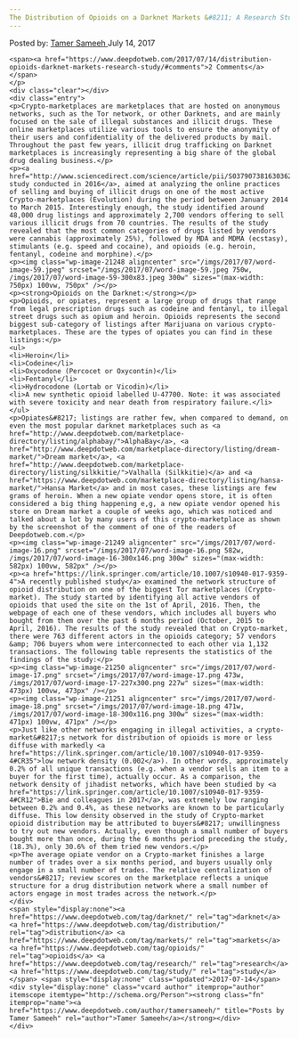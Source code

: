 ```yaml
---
The Distribution of Opioids on a Darknet Markets &#8211; A Research Study
---
```

<article class="post-listing post-21234 post type-post status-publish format-standard has-post-thumbnail hentry  tag-darknet tag-distribution tag-markets tag-opioids tag-research tag-study">
    <div class="post-inner">
        <span>Posted by: <a href="https://www.deepdotweb.com/author/tamersameeh/" title="">Tamer Sameeh </a></span>
    <span>July 14, 2017</span>
    
    <span><a href="https://www.deepdotweb.com/2017/07/14/distribution-opioids-darknet-markets-research-study/#comments">2 Comments</a></span>
    </p>
    <div class="clear"></div>
    <div class="entry">
    <p>Crypto-marketplaces are marketplaces that are hosted on anonymous networks, such as the Tor network, or other Darknets, and are mainly focused on the sale of illegal substances and illicit drugs. These online marketplaces utilize various tools to ensure the anonymity of their users and confidentiality of the delivered products by mail. Throughout the past few years, illicit drug trafficking on Darknet marketplaces is increasingly representing a big share of the global drug dealing business.</p>
    <p><a href="http://www.sciencedirect.com/science/article/pii/S0379073816303620">A study conducted in 2016</a>, aimed at analyzing the online practices of selling and buying of illicit drugs on one of the most active Crypto-marketplaces (Evolution) during the period between January 2014 to March 2015. Interestingly enough, the study identified around 48,000 drug listings and approximately 2,700 vendors offering to sell various illicit drugs from 70 countries. The results of the study revealed that the most common categories of drugs listed by vendors were cannabis (approximately 25%), followed by MDA and MDMA (ecstasy), stimulants (e.g. speed and cocaine), and opioids (e.g. heroin, fentanyl, codeine and morphine).</p>
    <p><img class="wp-image-21248 aligncenter" src="/imgs/2017/07/word-image-59.jpeg" srcset="/imgs/2017/07/word-image-59.jpeg 750w, /imgs/2017/07/word-image-59-300x83.jpeg 300w" sizes="(max-width: 750px) 100vw, 750px" /></p>
    <p><strong>Opioids on the Darknet:</strong></p>
    <p>Opioids, or opiates, represent a large group of drugs that range from legal prescription drugs such as codeine and fentanyl, to illegal street drugs such as opium and heroin. Opioids represents the second biggest sub-category of listings after Marijuana on various crypto-marketplaces. These are the types of opiates you can find in these listings:</p>
    <ul>
    <li>Heroin</li>
    <li>Codeine</li>
    <li>Oxycodone (Percocet or Oxycontin)</li>
    <li>Fentanyl</li>
    <li>Hydrocodone (Lortab or Vicodin)</li>
    <li>A new synthetic opioid labelled U-47700. Note: it was associated with severe toxicity and near death from respiratory failure.</li>
    </ul>
    <p>Opiates&#8217; listings are rather few, when compared to demand, on even the most popular darknet marketplaces such as <a href="http://www.deepdotweb.com/marketplace-directory/listing/alphabay/">AlphaBay</a>, <a href="http://www.deepdotweb.com/marketplace-directory/listing/dream-market/">Dream market</a>, <a href="http://www.deepdotweb.com/marketplace-directory/listing/silkkitie/">Valhalla (Silkkitie)</a> and <a href="https://www.deepdotweb.com/marketplace-directory/listing/hansa-market/">Hansa Market</a> and in most cases, these listings are few grams of heroin. When a new opiate vendor opens store, it is often considered a big thing happening e,g, a new opiate vendor opened his store on Dream market a couple of weeks ago, which was noticed and talked about a lot by many users of this crypto-marketplace as shown by the screenshot of the comment of one of the readers of Deepdotweb.com.</p>
    <p><img class="wp-image-21249 aligncenter" src="/imgs/2017/07/word-image-16.png" srcset="/imgs/2017/07/word-image-16.png 582w, /imgs/2017/07/word-image-16-300x146.png 300w" sizes="(max-width: 582px) 100vw, 582px" /></p>
    <p><a href="https://link.springer.com/article/10.1007/s10940-017-9359-4">A recently published study</a> examined the network structure of opioid distribution on one of the biggest Tor marketplaces (Crypto-market). The study started by identifying all active vendors of opioids that used the site on the 1st of April, 2016. Then, the webpage of each one of these vendors, which includes all buyers who bought from them over the past 6 months period (October, 2015 to April, 2016). The results of the study revealed that on Crypto-market, there were 763 different actors in the opioids category; 57 vendors &amp; 706 buyers whom were interconnected to each other via 1,132 transactions. The following table represents the statistics of the findings of the study:</p>
    <p><img class="wp-image-21250 aligncenter" src="/imgs/2017/07/word-image-17.png" srcset="/imgs/2017/07/word-image-17.png 473w, /imgs/2017/07/word-image-17-227x300.png 227w" sizes="(max-width: 473px) 100vw, 473px" /></p>
    <p><img class="wp-image-21251 aligncenter" src="/imgs/2017/07/word-image-18.png" srcset="/imgs/2017/07/word-image-18.png 471w, /imgs/2017/07/word-image-18-300x116.png 300w" sizes="(max-width: 471px) 100vw, 471px" /></p>
    <p>Just like other networks engaging in illegal activities, a crypto-market&#8217;s network for distribution of opioids is more or less diffuse with markedly <a href="https://link.springer.com/article/10.1007/s10940-017-9359-4#CR35">low network density (0.002</a>). In other words, approximately 0.2% of all unique transactions (e.g. when a vendor sells an item to a buyer for the first time), actually occur. As a comparison, the network density of jihadist networks, which have been studied by <a href="https://link.springer.com/article/10.1007/s10940-017-9359-4#CR12">Bie and colleagues in 2017</a>, was extremely low ranging between 0.2% and 0.4%, as these networks are known to be particularly diffuse. This low density observed in the study of Crypto-market opioid distribution may be attributed to buyers&#8217; unwillingness to try out new vendors. Actually, even though a small number of buyers bought more than once, during the 6 months period preceding the study, (18.3%), only 30.6% of them tried new vendors.</p>
    <p>The average opiate vendor on a Crypto-market finishes a large number of trades over a six months period, and buyers usually only engage in a small number of trades. The relative centralization of vendors&#8217; review scores on the marketplace reflects a unique structure for a drug distribution network where a small number of actors engage in most trades across the network.</p>
    </div>
    <span style="display:none"><a href="https://www.deepdotweb.com/tag/darknet/" rel="tag">darknet</a> <a href="https://www.deepdotweb.com/tag/distribution/" rel="tag">distribution</a> <a href="https://www.deepdotweb.com/tag/markets/" rel="tag">markets</a> <a href="https://www.deepdotweb.com/tag/opioids/" rel="tag">opioids</a> <a href="https://www.deepdotweb.com/tag/research/" rel="tag">research</a> <a href="https://www.deepdotweb.com/tag/study/" rel="tag">study</a></span> <span style="display:none" class="updated">2017-07-14</span>
    <div style="display:none" class="vcard author" itemprop="author" itemscope itemtype="http://schema.org/Person"><strong class="fn" itemprop="name"><a href="https://www.deepdotweb.com/author/tamersameeh/" title="Posts by Tamer Sameeh" rel="author">Tamer Sameeh</a></strong></div>
    </div>
</article>

